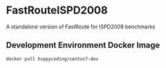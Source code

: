 # FastRouteISPD2008
A standalone version of FastRoute for ISPD2008 benchmarks

## Development Environment Docker Image

`docker pull hvppycoding/centos7-dev`
